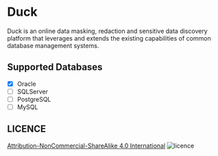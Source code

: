 # Duck

Duck is an online data masking, redaction and sensitive data discovery platform
that leverages and extends the existing capabilities of common database management systems.

## Supported Databases

- [x] Oracle
- [ ] SQLServer
- [ ] PostgreSQL
- [ ] MySQL

## LICENCE

[Attribution-NonCommercial-ShareAlike 4.0 International](https://creativecommons.org/licenses/by-nc-sa/4.0/)
![licence](https://mirrors.creativecommons.org/presskit/buttons/88x31/png/by-nc-nd.png)
